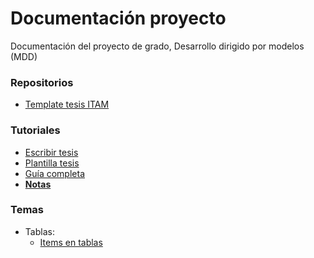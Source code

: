 # **Documentación proyecto**

Documentación del proyecto de grado, Desarrollo dirigido por modelos (MDD)

### **Repositorios**

- [Template tesis ITAM](https://github.com/vrmpx/templateTesisITAM)


### **Tutoriales**
- [Escribir tesis](http://minisconlatex.blogspot.com.co/2011/04/como-escribir-una-tesis-con-latex.html)
- [Plantilla tesis](http://www.zergiorubio.org/2014/11/17/plantilla-latex-para-tesis-de-la-universidad-de-santiago-de-chile-usach/)
- [Guía completa](https://es.sharelatex.com/learn/Spanish)
- [**Notas**](http://sistemas.fciencias.unam.mx/~misraim/notas.pdf)


### **Temas**
- Tablas:
    - [Items en tablas](http://tex.stackexchange.com/questions/154570/itemize-environment-within-a-tabular-environment)
